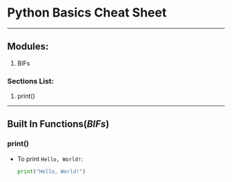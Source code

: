 # Python Basics Cheat Sheet

---

## Modules:
1. BIFs

### Sections List:
1. print()

---
## Built In Functions(_BIFs_)

### print()
* To print `Hello, World!`:

  ```Python
  print("Hello, World!")
  ```
